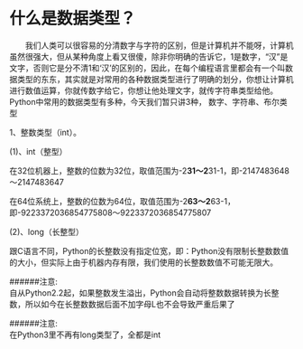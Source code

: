 什么是数据类型？
=====

　　我们人类可以很容易的分清数字与字符的区别，但是计算机并不能呀，计算机虽然很强大，但从某种角度上看又很傻，除非你明确的告诉它，1是数字，“汉”是文字，否则它是分不清1和‘汉’的区别的，因此，在每个编程语言里都会有一个叫数据类型的东东，其实就是对常用的各种数据类型进行了明确的划分，你想让计算机进行数值运算，你就传数字给它，你想让他处理文字，就传字符串类型给他。Python中常用的数据类型有多种，今天我们暂只讲3种， 数字、字符串、布尔类型

1、整数类型（int）。

(1)、int（整型）

在32位机器上，整数的位数为32位，取值范围为-2**31～2**31-1，即-2147483648～2147483647

在64位系统上，整数的位数为64位，取值范围为-2**63～2**63-1，即-9223372036854775808～9223372036854775807

(2)、long（长整型）

跟C语言不同，Python的长整数没有指定位宽，即：Python没有限制长整数数值的大小，但实际上由于机器内存有限，我们使用的长整数数值不可能无限大。

######注意: <br>
自从Python2.2起，如果整数发生溢出，Python会自动将整数数据转换为长整数，所以如今在长整数数据后面不加字母L也不会导致严重后果了

######注意: <br>
在Python3里不再有long类型了，全都是int
